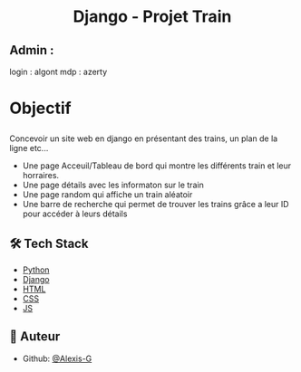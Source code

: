 
# <p align="center">Django - Projet Train</p>


## Admin :
login : algont
mdp : azerty

# <p align="left">Objectif</p>
  
Concevoir un site web en django en présentant des trains, un plan de la ligne etc...

- Une page Acceuil/Tableau de bord qui montre les différents train et leur horraires.
- Une page détails avec les informaton sur le train
- Une page random qui affiche un train aléatoir
- Une barre de recherche qui permet de trouver les trains grâce a leur ID pour accéder à leurs détails

## 🛠️ Tech Stack
- [Python](https://www.python.org/)
- [Django](https://www.djangoproject.com/)
- [HTML](https://developer.mozilla.org/fr/docs/Learn/Getting_started_with_the_web/HTML_basics)
- [CSS](https://developer.mozilla.org/fr/docs/Learn/Getting_started_with_the_web/CSS_basics)
- [JS](https://developer.mozilla.org/fr/docs/Learn/JavaScript)

## 🙇 Auteur
- Github: [@Alexis-G](https://github.com/Alexis-Gontier)
